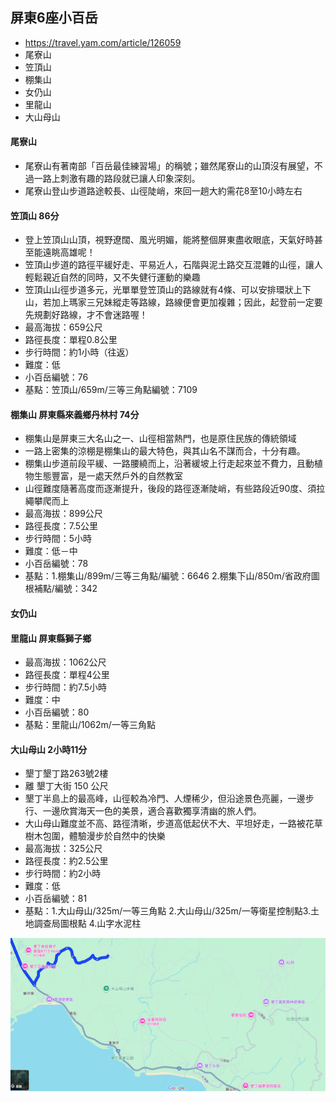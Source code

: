 ## 屏東6座小百岳
- https://travel.yam.com/article/126059
- 尾寮山
- 笠頂山
- 棚集山
- 女仍山
- 里龍山
- 大山母山

####  尾寮山
- 尾寮山有著南部「百岳最佳練習場」的稱號；雖然尾寮山的山頂沒有展望，不過一路上刺激有趣的路段就已讓人印象深刻。
- 尾寮山登山步道路途較長、山徑陡峭，來回一趟大約需花8至10小時左右
####  笠頂山  86分
- 登上笠頂山山頂，視野遼闊、風光明媚，能將整個屏東盡收眼底，天氣好時甚至能遠眺高雄呢！
- 笠頂山步道的路徑平緩好走、平易近人，石階與泥土路交互混雜的山徑，讓人輕鬆親近自然的同時，又不失健行運動的樂趣
- 笠頂山山徑步道多元，光單單登笠頂山的路線就有4條、可以安排環狀上下山，若加上瑪家三兄妹縱走等路線，路線便會更加複雜；因此，起登前一定要先規劃好路線，才不會迷路喔！
- 最高海拔：659公尺
- 路徑長度：單程0.8公里
- 步行時間：約1小時（往返）
- 難度：低
- 小百岳編號：76
- 基點：笠頂山/659m/三等三角點編號：7109
####  棚集山  屏東縣來義鄉丹林村   74分
- 棚集山是屏東三大名山之一、山徑相當熱門，也是原住民族的傳統領域
- 一路上密集的涼棚是棚集山的最大特色，與其山名不謀而合，十分有趣。
- 棚集山步道前段平緩、一路腰繞而上，沿著緩坡上行走起來並不費力，且動植物生態豐富，是一處天然戶外的自然教室
- 山徑難度隨著高度而逐漸提升，後段的路徑逐漸陡峭，有些路段近90度、須拉繩攀爬而上
- 最高海拔：899公尺
- 路徑長度：7.5公里
- 步行時間：5小時
- 難度：低－中
- 小百岳編號：78
- 基點：1.棚集山/899m/三等三角點/編號：6646  2.棚集下山/850m/省政府圖根補點/編號：342
####  女仍山
####  里龍山 屏東縣獅子鄉
- 最高海拔：1062公尺
- 路徑長度：單程4公里
- 步行時間：約7.5小時
- 難度：中
- 小百岳編號：80
- 基點：里龍山/1062m/一等三角點

####  大山母山   2小時11分
- 墾丁墾丁路263號2樓
- 離 墾丁大街 150 公尺
- 墾丁半島上的最高峰，山徑較為冷門、人煙稀少，但沿途景色亮麗，一邊步行、一邊欣賞海天一色的美景，適合喜歡獨享清幽的旅人們。
- 大山母山難度並不高、路徑清晰，步道高低起伏不大、平坦好走，一路被花草樹木包圍，體驗漫步於自然中的快樂
- 最高海拔：325公尺
- 路徑長度：約2.5公里
- 步行時間：約2小時
- 難度：低
- 小百岳編號：81
- 基點：1.大山母山/325m/一等三角點 2.大山母山/325m/一等衛星控制點3.土地調查局圖根點 4.山字水泥柱

![屏東_大山母山](屏東_大山母山.png)
